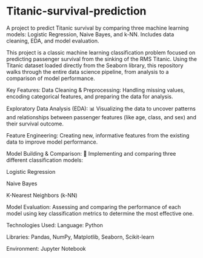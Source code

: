 # Titanic-survival-prediction
A project to predict Titanic survival by comparing three machine learning models: Logistic Regression, Naive Bayes, and k-NN. Includes data cleaning, EDA, and model evaluation.

This project is a classic machine learning classification problem focused on predicting passenger survival from the sinking of the RMS Titanic. Using the Titanic dataset loaded directly from the Seaborn library, this repository walks through the entire data science pipeline, from analysis to a comparison of model performance.

Key Features:
Data Cleaning & Preprocessing: Handling missing values, encoding categorical features, and preparing the data for analysis.

Exploratory Data Analysis (EDA): 📊 Visualizing the data to uncover patterns and relationships between passenger features (like age, class, and sex) and their survival outcome.

Feature Engineering: Creating new, informative features from the existing data to improve model performance.

Model Building & Comparison: 🤖 Implementing and comparing three different classification models:

Logistic Regression

Naive Bayes

K-Nearest Neighbors (k-NN)

Model Evaluation: Assessing and comparing the performance of each model using key classification metrics to determine the most effective one.

Technologies Used:
Language: Python

Libraries: Pandas, NumPy, Matplotlib, Seaborn, Scikit-learn

Environment: Jupyter Notebook








